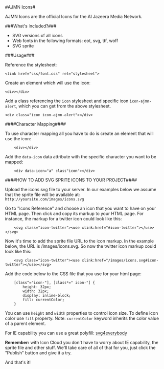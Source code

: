 #AJMN Icons#

AJMN Icons are the official Icons for the Al Jazeera Media Network.

###What's Included?###

- SVG versions of all icons
- Web fonts in the following formats: eot, svg, ttf, woff
- SVG sprite

###Usage###

Reference the stylesheet:

    <link href="css/font.css" rel="stylesheet">

Create an element which will use the icon:

    <div></div>

Add a class referencing the `icon` stylesheet and specific icon `icon-ajmn-alert`, which you can get from the above stylesheet.

    <div class="icon icon-ajmn-alert"></div>

####Character Mapping####

To use character mapping all you have to do is create an element that will use the icon:

		<div></div>

Add the `data-icon` data attribute with the specific character you want to be mapped:

		<div data-icon="a" class"icon"></div>

####HOW TO ADD SVG SPRITE ICONS TO YOUR PROJECT####

Upload the icons.svg file to your server. In our examples below we assume that the sprite file will be available at: `http://yoursite.com/images/icons.svg`

Go to "Icons Reference" and choose an icon that you want to have on your HTML page. Then click and copy its markup to your HTML page. For instance, the markup for a twitter icon could look like this:

		<svg class="icon-twitter"><use xlink:href="#icon-twitter"></use></svg>

Now it's time to add the sprite file URL to the icon markup. In the example below, the URL is /images/icons.svg. So now the twitter icon markup could look like this:

		<svg class="icon-twitter"><use xlink:href="/images/icons.svg#icon-twitter"></use></svg>

Add the code below to the CSS file that you use for your html page:

		[class^="icon-"], [class*=" icon-"] {
		    height: 32px;
		    width: 32px;
		    display: inline-block;
		    fill: currentColor;
		}

You can use `height` and `width` properties to control icon size. To define icon color use `fill` property. Note: `currentColor` keyword inherits the color value of a parent element.

For IE capability you can use a great polyfill: [svg4everybody](https://github.com/jonathantneal/svg4everybody)

__Remember:__ with Icon Cloud you don't have to worry about IE capability, the sprite file and other stuff. We'll take care of all of that for you, just click the "Publish" button and give it a try.

And that's it!